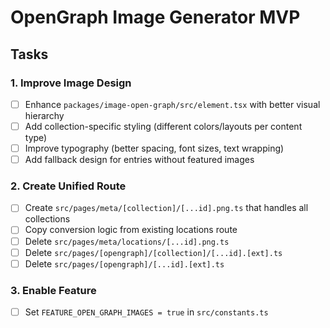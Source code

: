 # OpenGraph Image Generator MVP

## Tasks

### 1. Improve Image Design
- [ ] Enhance `packages/image-open-graph/src/element.tsx` with better visual hierarchy
- [ ] Add collection-specific styling (different colors/layouts per content type)  
- [ ] Improve typography (better spacing, font sizes, text wrapping)
- [ ] Add fallback design for entries without featured images

### 2. Create Unified Route
- [ ] Create `src/pages/meta/[collection]/[...id].png.ts` that handles all collections
- [ ] Copy conversion logic from existing locations route
- [ ] Delete `src/pages/meta/locations/[...id].png.ts`
- [ ] Delete `src/pages/[opengraph]/[collection]/[...id].[ext].ts`  
- [ ] Delete `src/pages/[opengraph]/[...id].[ext].ts`

### 3. Enable Feature
- [ ] Set `FEATURE_OPEN_GRAPH_IMAGES = true` in `src/constants.ts`